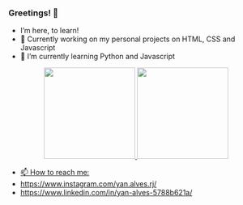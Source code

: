 ### Greetings! 👋

-  I’m here, to learn!
- 🔭 Currently working on my personal projects on HTML, CSS and Javascript
- 🌱 I’m currently learning Python and Javascript

<div align="center">
  <a href="https://github.com/yanalvesrj">
  <img height="180em" src="https://github-readme-stats.vercel.app/api?username=yanalvesrj&show_icons=true&theme=vue-dark&include_all_commits=true&count_private=true"/>
  <img height="180em" src="https://github-readme-stats.vercel.app/api/top-langs/?username=yanalvesrj&layout=compact&langs_count=7&theme=vue-dark"/>
</div>

- 📫 How to reach me:
- https://www.instagram.com/yan.alves.rj/
- https://www.linkedin.com/in/yan-alves-5788b621a/
